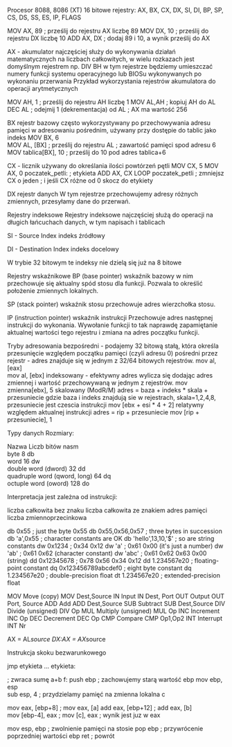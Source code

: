 Procesor 8088, 8086 (XT)
16 bitowe rejestry:
AX, BX, CX, DX, SI, DI, BP, SP,
CS, DS, SS, ES, IP, FLAGS

MOV AX, 89            ; prześlij do rejestru AX liczbę 89
MOV DX, 10            ; prześlij do rejestru DX liczbę 10
ADD AX, DX            ; dodaj 89 i 10, a wynik prześlij do AX

AX - akumulator
najczęściej służy do wykonywania działań matematycznych na liczbach całkowitych,
w wielu rozkazach jest domyślnym rejestrem np. DIV BH
w tym rejestrze będziemy umieszczać numery funkcji systemu operacyjnego lub BIOSu wykonywanych po wykonaniu przerwania
Przykład wykorzystania rejestrów akumulatora do operacji arytmetycznych

MOV AH, 1             ; prześlij do rejestru AH liczbę 1
MOV AL,AH             ; kopiuj AH do AL
DEC AL                ; odejmij 1 (dekrementacja) od AL
                      ;  AX ma wartość 256
                     
BX rejestr bazowy
często wykorzystywany po przechowywania adresu pamięci w adresowaniu pośrednim,
używany przy dostępie do tablic jako indeks
MOV BX, 6  
MOV AL, [BX]      ; prześlij do rejestru AL 
                  ; zawartość pamięci spod adresu 6
MOV tablica[BX], 10   ; prześlij do 10 pod adres tablica+6

CX - licznik
używany do określania ilości powtórzeń pętli
MOV CX, 5
MOV AX, 0 
poczatek_petli:        ; etykieta
ADD AX, CX
LOOP poczatek_petli    ; zmniejsz CX o jeden 
              ; i jeśli CX różne od 0 skocz do etykiety

DX rejestr danych
W tym rejestrze przechowujemy adresy różnych zmiennych, przesyłamy dane do przerwań.

Rejestry indeksowe
Rejestry indeksowe najczęściej służą do operacji na długich łańcuchach danych, w tym napisach i tablicach

SI - Source Index indeks źródłowy

DI - Destination Index indeks docelowy

W trybie 32 bitowym te indeksy nie dzielą się już na 8 bitowe

Rejestry wskaźnikowe
BP (base pointer) wskaźnik bazowy 
w nim przechowuje się aktualny spód stosu dla funkcji. Pozwala to określić położenie zmiennych lokalnych.

SP (stack pointer) wskaźnik stosu 
przechowuje adres wierzchołka stosu.

IP (instruction pointer) wskaźnik instrukcji
Przechowuje adres następnej instrukcji do wykonania.
Wywołanie funkcji to tak naprawdę zapamiętanie aktualnej wartości tego rejestru i zmiana na adres początku funkcji.

Tryby adresowania
bezpośredni - podajemy 32 bitową stałą, która określa przesunięcie względem początku pamięci (czyli adresu 0)
pośredni przez rejestr - adres znajduje się w jednym z 32/64 bitowych rejestrów.
mov al, [eax]     
mov al, [ebx]
indeksowany - efektywny adres wylicza się dodając adres zmiennej i wartość przechowywaną w jednym z rejestrów.
mov zmienna[ebx], 5
skalowany (ModR/M)
adres = baza + indeks * skala + przesuniecie
gdzie
baza i indeks znajdują sie w rejestrach,
skala=1,2,4,8,
przesuniecie jest czescia instrukcji
mov [ebx + esi * 4 + 2]
relatywny względem aktualnej instrukcji
adres = rip + przesuniecie
mov [rip + przesuniecie], 1

Typy danych
Rozmiary:

Nazwa	Liczb bitów	nasm	
byte	8	db	
word	16	dw	
double word (dword)	32	dd	
quadruple word (qword, long)	64	dq	
octuple word (oword)	128	do	

Interpretacja jest zależna od instrukcji:

liczba całkowita bez znaku
liczba całkowita ze znakiem
adres pamięci
liczba zmiennoprzecinkowa

db    0x55                ; just the byte 0x55 
db    0x55,0x56,0x57      ; three bytes in succession 
db    'a',0x55            ; character constants are OK 
db    'hello',13,10,'$'   ; so are string constants 
dw    0x1234              ; 0x34 0x12 
dw    'a'                 ; 0x61 0x00 (it's just a number) 
dw    'ab'                ; 0x61 0x62 (character constant) 
dw    'abc'               ; 0x61 0x62 0x63 0x00 (string) 
dd    0x12345678          ; 0x78 0x56 0x34 0x12 
dd    1.234567e20         ; floating-point constant 
dq    0x123456789abcdef0  ; eight byte constant 
dq    1.234567e20         ; double-precision float 
dt    1.234567e20         ; extended-precision float

MOV    Move (copy)        MOV Dest,Source
IN     Input                      IN Dest, Port
OUT    Output                     OUT Port, Source
ADD     Add                         ADD Dest,Source
SUB     Subtract                    SUB Dest,Source
DIV     Divide (unsigned)           DIV Op
MUL     Multiply (unsigned)         MUL Op
INC     Increment                   INC Op
DEC     Decrement                   DEC Op
CMP     Compare                     CMP Op1,Op2
INT     Interrupt               INT Nr

AX = AL*source
DX:AX = AX*source

Instrukcja skoku bezwarunkowego

jmp etykieta
 ...
 etykieta: 
 
 ; zwraca sumę a+b 
f: 
  push ebp           ; zachowujemy starą wartość ebp
  mov ebp, esp     
  sub esp, 4         ; przydzielamy pamięć na zmienna lokalna c
 
  mov eax, [ebp+8]   ; mov eax, [a]
  add eax, [ebp+12]  ; add eax, [b]     
  mov [ebp-4], eax   ; mov [c], eax
                     ; wynik jest juz w eax
 
  mov esp, ebp       ; zwolnienie pamięci na stosie
  pop ebp            ; przywrócenie poprzedniej wartości ebp
  ret                ; powrót
